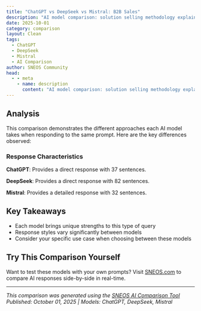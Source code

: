 ```yaml
---
title: "ChatGPT vs DeepSeek vs Mistral: B2B Sales"
description: "AI model comparison: solution selling methodology explained..."
date: 2025-10-01
category: comparison
layout: Clean
tags:
  - ChatGPT
  - DeepSeek
  - Mistral
  - AI Comparison
author: SNEOS Community
head:
  - - meta
    - name: description
      content: "AI model comparison: solution selling methodology explained..."
---
```


<ChatComparison
  title="ChatGPT vs DeepSeek vs Mistral: B2B Sales"
  prompt="solution selling methodology explained"
  :responses='{
    "ChatGPT": "Certainly! Solution Selling is a sales methodology that focuses on addressing the specific needs and problems of the customer rather than just selling a product or service. It involves understanding the customer\u0027s situation, identifying their challenges, and offering tailored solutions that provide value.\n\n### Key Elements of Solution Selling Methodology:\n\n1. **Understand Customer Needs**  \n   The salesperson deeply explores the customer\u2019s business environment, challenges, and objectives. This involves asking open-ended questions, active listening, and uncovering issues that the customer may not have fully articulated.\n\n2. **Diagnose Problems**  \n   Rather than pushing a product, the salesperson identifies the root causes of the customer\u2019s problems. This diagnostic approach helps build trust and positions the seller as a consultant or trusted advisor.\n\n3. **Customize the Solution**  \n   Based on the diagnosis, the salesperson proposes a tailored solution that specifically addresses the customer\u2019s needs. The focus is on how the product or service solves the problem, improves processes, or creates value, rather than just listing features or specs.\n\n4. **Demonstrate Value**  \n   Emphasizing ROI (Return on Investment), cost savings, efficiency gains, or other tangible benefits, the salesperson shows how the solution impacts the customer\u0027s business positively.\n\n5. **Collaborate Throughout the Sales Process**  \n   Solution selling encourages collaboration, involving multiple stakeholders from both sides to refine the solution, address concerns, and ensure alignment.\n\n6. **Manage Objections with Insight**  \n   When objections arise, the salesperson addresses them with insights gathered from understanding the customer\u2019s unique context.\n\n7. **Close by Reinforcing Business Impact**  \n   The final step is securing commitment by emphasizing how the solution will drive business results and solve the customer\u2019s challenges.\n\n### Summary of the Solution Selling Process:\n\n1. **Research \u0026 Prepare**  \n   Understand the market, the customer\u2019s business, and potential problems.\n\n2. **Investigate**  \n   Engage the customer to discover explicit and implicit needs.\n\n3. **Prescribe**  \n   Recommend a customized solution aligned to those needs.\n\n4. **Demonstrate**  \n   Use proof points, case studies, or demos to validate the benefits.\n\n5. **Close**  \n   Gain agreement and finalize the sale based on business value delivered.\n\n### Benefits of Solution Selling\n\n- Builds stronger relationships with customers.\n- Positions the salesperson as a trusted advisor.\n- Increases deal size by focusing on value rather than price.\n- Helps differentiate from competitors who sell on features alone.\n- Leads to higher customer satisfaction and loyalty.\n\n---\n\nIf you want, I can also provide examples or explain how Solution Selling contrasts with other sales methodologies like transactional selling or consultative selling. Would you like that?",
    "DeepSeek": "Of course. Here is a comprehensive explanation of the Solution Selling methodology, broken down for clarity.\n\n### The Core Idea: From \u0022What It Is\u0022 to \u0022What It Does\u0022\n\nAt its heart, **Solution Selling** is a sales methodology that shifts the focus from selling a product\u0027s features to solving a customer\u0027s specific, acknowledged business problem.\n\nInstead of asking, \u0022Do you want to buy our product?\u0022 the salesperson\u0027s goal is to guide the customer to conclude, **\u0022I need your solution to achieve my goal or fix my pain.\u0022**\n\nIt was formalized in the 1990s by Michael T. Bosworth and is particularly effective for complex B2B sales with long cycles and multiple decision-makers.\n\n---\n\n### The Key Principle: The Pain Chain\n\nSolution Selling operates on the idea that organizations have \u0022pains\u0022\u2014unrecognized or unresolved business problems that cost them money, time, or opportunity. The salesperson\u0027s job is to:\n\n1.  **Discover** these pains.\n2.  **Diagnose** their root cause and impact.\n3.  **Connect** these pains to a vision of a solution that only your product/service can provide.\n\nThis is often visualized as a **\u0022Pain Chain,\u0022** where a problem in one department (e.g., sales missing targets) causes pain in another (e.g., finance seeing lower revenue, leading to CEO frustration).\n\n---\n\n### The Solution Selling Process: A Step-by-Step Guide\n\nThe methodology can be broken down into a series of structured steps.\n\n#### Step 1: Pre-Call Planning (Doing Your Homework)\nBefore any contact, the salesperson researches the prospect\u0027s industry, company, and potential challenges. The goal is to form a hypothesis about their possible pains.\n\n#### Step 2: Creating Pain (The Diagnostic Conversation)\nThis is the critical first meeting. Instead of presenting, the salesperson uses **diagnostic questions** to uncover and amplify the customer\u0027s pain.\n*   **Example:** Instead of \u0022Our software is fast,\u0022 ask: **\u0022How much time does your team currently spend manually compiling those reports, and what is the cost of any errors that might occur?\u0022**\n*   The goal is to make the customer feel the pain acutely enough to be motivated to change.\n\n#### Step 3: Vision Processing (Building the Solution Together)\nOnce the pain is acknowledged, the salesperson helps the customer build a \u0022vision\u0022 of a solution.\n*   **The Key Tool: The \u0022Pain Sheet\u0022** - A document that summarizes the diagnosed pain, its impact, and the capabilities needed to solve it.\n*   The salesperson doesn\u0027t just present their solution; they **\u0022seed\u0022** their product\u0027s capabilities into the customer\u0027s vision. The customer essentially designs the solution *with your product\u0027s features in mind*.\n*   **Crucial Question:** **\u0022If you could envision a solution to this problem, what would it need to do for you?\u0022**\n\n#### Step 4: Controlling the Buying Process\nIn Solution Selling, the salesperson actively helps the customer navigate their own internal buying process.\n*   They help identify all key players (the **\u0022Power Sponsor\u0022** who has the authority and budget, and other influencers).\n*   They create a **\u0022Solution Validation Agreement\u0022** that outlines the steps for a successful evaluation (e.g., a pilot or demo), moving the process forward collaboratively.\n\n#### Step 5: Closing the Sale\nBy this stage, the close should feel like a natural conclusion. The customer has already co-created the solution, understands its value in solving their specific pain, and has been guided through their own process. The final step is often just formalizing the agreement.\n\n---\n\n### The 9-Block Vision Processing Model (A Core Framework)\n\nThis is a more advanced but essential tool within Solution Selling for building the customer\u0027s vision. It\u0027s a 3x3 grid that helps structure the conversation from problem to solution.\n\n| | **Current State** (Where are they now?) | **Future State** (Where do they want to be?) | **How to Get There** (The Bridge) |\n| :--- | :--- | :--- | :--- |\n| **Capabilities** | What tools/processes do they currently use? (The source of the pain) | What capabilities would a solution need to have? | **Your product\u0027s features** that enable these new capabilities. |\n| **Metrics** | What are the current poor results? (e.g., 40% late deliveries) | What are the desired, measurable outcomes? (e.g., 95% on-time delivery) | How your solution will help them **measure the improvement**. |\n| **Buying Process** | Who is involved in the status quo? | Who needs to be involved in the new solution? | The plan to **navigate their internal buying process**. |\n\nFilling out this model *with the customer* makes the value of your solution undeniable and specific to them.\n\n---\n\n### Key Terminology\n\n*   **Pain:** A specific business problem causing negative financial or operational impact.\n*   **Pain Chain:** The cascading effect of a single pain across different parts of an organization.\n*   **Diagnostic Questions:** Open-ended questions designed to uncover and explore the customer\u0027s pain.\n*   **Power Sponsor:** The key decision-maker with the authority and budget to buy.\n*   **Pain Sheet:** A document summarizing the discovered pain and its implications.\n*   **9-Block Vision Processing Model:** A framework for collaboratively building a vision of a solution.\n\n---\n\n### Pros and Cons of Solution Selling\n\n**Pros:**\n*   **Builds Strong Value:** Justifies price by linking it directly to ROI and pain resolution.\n*   **Builds Trust:** Positions the salesperson as a trusted advisor, not a pushy vendor.\n*   **Higher Win Rates:** When you solve a recognized and urgent problem, the customer is more likely to buy.\n*   **Reduces Price Pressure:** Value is clear, making the conversation less about cost.\n\n**Cons:**\n*   **Time-Consuming:** Requires significant research and deep-dive conversations.\n*   **Requires Skilled Salespeople:** Needs reps who can ask great questions and listen, not just present.\n*   **Not for All Sales:** Less effective for simple, transactional, or price-driven commoditized products.\n*   **Dependent on Acknowledged Pain:** Struggles if the customer doesn\u0027t recognize or admit they have a problem.\n\n### Solution Selling vs. Other Methodologies\n\n*   **vs. Product Selling:** Product Selling focuses on features and benefits (\u0022It has X, Y, Z\u0022). Solution Selling focuses on the problem and the outcome (\u0022This will solve your problem with X, saving you Y\u0022).\n*   **vs. Challenger Sale:** Solution Selling is about *diagnosing* a pain the customer feels. The Challenger Sale is about *teaching* the customer about a pain or opportunity they didn\u0027t even know they had.\n*   **vs. SPIN Selling:** SPIN (Situation, Problem, Implication, Need-payoff) is a questioning technique that is perfectly aligned with and often used *within* the Solution Selling process. SPIN provides the \u0022how\u0022 for the \u0022diagnostic conversation\u0022 step.\n\nIn summary, **Solution Selling is a customer-centric, problem-led approach that uses diagnostic questioning and collaborative vision-building to create undeniable value, making the sale a natural conclusion to a problem-solving journey.**",
    "Mistral": "Solution Selling is a sales methodology that focuses on understanding the customer\u0027s needs and providing a tailored solution to address those needs, rather than simply selling a product or service. This approach is particularly effective in complex sales environments where the value proposition is not immediately apparent. Here\u2019s a breakdown of the key components of Solution Selling:\n\n### 1. **Understanding the Customer\u0027s Needs**\n   - **Discovery Phase**: The salesperson engages in a detailed discovery process to understand the customer\u0027s business, challenges, and goals. This involves asking open-ended questions to uncover the customer\u0027s pain points and opportunities.\n   - **Needs Analysis**: The salesperson analyzes the information gathered to identify the specific needs and problems that the customer is facing.\n\n### 2. **Aligning the Solution with Needs**\n   - **Solution Development**: Based on the needs analysis, the salesperson develops a customized solution that addresses the customer\u0027s specific issues. This solution may involve a combination of products, services, and support.\n   - **Value Proposition**: The salesperson articulates the value proposition clearly, showing how the solution will solve the customer\u0027s problems and deliver measurable benefits.\n\n### 3. **Presenting the Solution**\n   - **Presentation**: The salesperson presents the solution to the customer, highlighting how it addresses their needs and provides value. This presentation should be tailored to the customer\u0027s specific situation and should include data, case studies, and other evidence to support the claims.\n   - **Demonstration**: If applicable, the salesperson may demonstrate the solution to show its capabilities and benefits in action.\n\n### 4. **Building Consensus**\n   - **Stakeholder Engagement**: The salesperson identifies and engages with all relevant stakeholders within the customer\u0027s organization to build consensus and support for the solution.\n   - **Addressing Objections**: The salesperson proactively addresses any objections or concerns that stakeholders may have, ensuring that all parties are aligned and supportive of the solution.\n\n### 5. **Closing the Sale**\n   - **Negotiation**: The salesperson negotiates the terms of the sale, including pricing, delivery, and support. The focus is on ensuring that the solution meets the customer\u0027s needs and provides value.\n   - **Contracting**: The salesperson finalizes the contract and ensures that all legal and financial aspects are in order.\n\n### 6. **Post-Sale Support**\n   - **Implementation**: The salesperson works with the customer to implement the solution, ensuring that it is integrated smoothly into the customer\u0027s operations.\n   - **Follow-Up**: The salesperson follows up with the customer to ensure that the solution is delivering the expected benefits and to address any issues that may arise.\n\n### Key Principles of Solution Selling\n- **Customer-Centric Approach**: The focus is always on the customer\u0027s needs and how the solution can address those needs.\n- **Value Creation**: The salesperson emphasizes the value that the solution will bring to the customer, rather than just the features and benefits of the product or service.\n- **Collaboration**: The salesperson works collaboratively with the customer to develop and implement the solution, ensuring that it meets their specific requirements.\n- **Continuous Improvement**: The salesperson seeks feedback from the customer and continuously improves the solution to better meet their needs.\n\n### Benefits of Solution Selling\n- **Higher Close Rates**: By focusing on the customer\u0027s needs and providing a tailored solution, the salesperson is more likely to close the sale.\n- **Increased Customer Satisfaction**: Customers are more satisfied when their specific needs are addressed, leading to better long-term relationships.\n- **Competitive Advantage**: A solution-oriented approach can differentiate the salesperson from competitors who focus solely on product features.\n\nIn summary, Solution Selling is a comprehensive and customer-focused approach that aims to understand and address the customer\u0027s needs with a tailored solution, ultimately leading to higher sales success and customer satisfaction."
  }'
  published-date="15:05"
/>

## Analysis

This comparison demonstrates the different approaches each AI model takes when responding to the same prompt. Here are the key differences observed:

### Response Characteristics

**ChatGPT**: Provides a direct response with 37 sentences. 

**DeepSeek**: Provides a direct response with 82 sentences. 

**Mistral**: Provides a detailed response with 32 sentences. 

## Key Takeaways

- Each model brings unique strengths to this type of query
- Response styles vary significantly between models
- Consider your specific use case when choosing between these models

## Try This Comparison Yourself

Want to test these models with your own prompts? Visit [SNEOS.com](https://sneos.com) to compare AI responses side-by-side in real-time.

---

*This comparison was generated using the [SNEOS AI Comparison Tool](https://sneos.com)*
*Published: October 01, 2025 | Models: ChatGPT, DeepSeek, Mistral*
